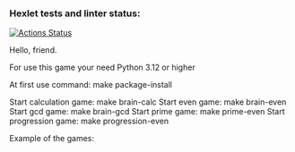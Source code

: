 ### Hexlet tests and linter status:
[![Actions Status](https://github.com/Sboris12/python-project-49/actions/workflows/hexlet-check.yml/badge.svg)](https://github.com/Sboris12/python-project-49/actions)

Hello, friend.

For use this game your need Python 3.12 or higher

At first use command: make package-install

Start calculation game: make brain-calc
Start even game: make brain-even
Start gcd game: make brain-gcd
Start prime game: make prime-even
Start progression game: make progression-even

Example of the games:

<script src="https://asciinema.org/a/mWEvsX8Y6UhPZVf7DNe8BcUM2.js" id="asciicast-mWEvsX8Y6UhPZVf7DNe8BcUM2" async="true"></script>
